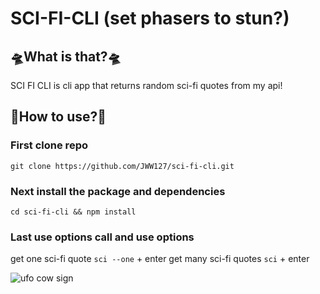 # SCI-FI-CLI (set phasers to stun?)

## 🛸What is that?🛸

SCI FI CLI is cli app that returns random sci-fi quotes from my api!

## 🤖How to use?🤖

### First clone repo

`git clone https://github.com/JWW127/sci-fi-cli.git`

### Next install the package and dependencies

`cd sci-fi-cli && npm install`

### Last use options call and use options

get one sci-fi quote
`sci --one` + enter
get many sci-fi quotes
`sci` + enter

![ufo cow sign](https://res.cloudinary.com/dpc3zrcvs/image/upload/v1652840477/cows_hmxmxl.png)
